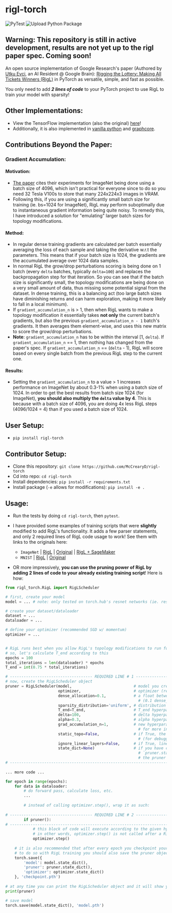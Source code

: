 # rigl-torch
![PyTest](https://github.com/McCrearyD/rigl-torch/workflows/PyTest/badge.svg)
![Upload Python Package](https://github.com/McCrearyD/rigl-torch/workflows/Upload%20Python%20Package/badge.svg)

## Warning: This repository is still in active development, results are not yet up to the rigl paper spec. Coming soon!

An open source implementation of Google Research's paper (Authored by [Utku Evci](https://www.linkedin.com/in/utkuevci/), an AI Resident @ Google Brain):  [Rigging the Lottery: Making All Tickets Winners (RigL)](https://arxiv.org/abs/1911.11134) in PyTorch as versatile, simple, and fast as possible.

You only need to add ***2 lines of code*** to your PyTorch project to use RigL to train your model with sparsity!

## Other Implementations:
- View the TensorFlow implementation (also the original) [here](https://github.com/google-research/rigl)!
- Additionally, it is also implemented in [vanilla python](https://evcu.github.io/ml/sparse-micrograd/) and [graphcore](https://github.com/graphcore/examples/tree/master/applications/tensorflow/dynamic_sparsity/mnist_rigl).

## Contributions Beyond the Paper:
### Gradient Accumulation:
#### Motivation:
- [The paper](https://arxiv.org/abs/1911.11134) cites their experiments for ImageNet being done using a batch size of 4096, which isn't practical for everyone since to do so you need 32 Tesla V100s to store that many 224x224x3 images in VRAM.
- Following this, if you are using a significantly small batch size for training (ie. bs=1024 for ImageNet), RigL may perform suboptimally due to instantaneous gradient information being quite noisy. To remedy this, I have introduced a solution for "emulating" larger batch sizes for topology modifications.
#### Method:
- In regular dense training gradients are calculated per batch essentially averaging the loss of each sample and taking the derivative w.r.t the parameters. This means that if your batch size is 1024, the gradients are the accumulated average over 1024 data samples.
- In normal RigL the grow/drop perturbations scoring is being done on 1 batch (every `delta` batches, typically `delta=100`) and replaces the backpropagation step for that iteration. So you can see that if the batch size is significantly small, the topology modifications are being done on a very small amount of data, thus missing some potential signal from the dataset. In dense training, this is a balancing act (too large batch sizes have diminishing returns and can harm exploration, making it more likely to fall in a local minimum).
- If `gradient_accumulation_n` is > 1, then when RigL wants to make a topology modification it essentially takes **not only** the current batch's gradients, but also the previous `gradient_accumulation_n - 1` batch's gradients. It then averages them element-wise, and uses this new matrix to score the grow/drop perturbations.
- **Note**: `gradient_accumulation_n` has to be within the interval \[1, `delta`). If `gradient_accumulation_n` == 1, then nothing has changed from the paper's spec. If `gradient_accumulation_n` == (`delta` - 1), RigL will score based on every single batch from the previous RigL step to the current one.
#### Results:
- Setting the `gradient_accumulation_n` to a value > 1 increases performance on ImageNet by about 0.3-1% when using a batch size of 1024. In order to get the best results from batch size 1024 (for ImageNet), **you should also multiply the `delta` value by 4**. This is because with a batch size of 4096, you are doing 4x less RigL steps (4096/1024 = 4) than if you used a batch size of 1024.

## User Setup:
- `pip install rigl-torch`
## Contributor Setup:
- Clone this repository: `git clone https://github.com/McCrearyD/rigl-torch`
- Cd into repo: `cd rigl-torch`
- Install dependencies: `pip install -r requirements.txt`
- Install package (`-e` allows for modifications): `pip install -e .`

## Usage:
- Run the tests by doing `cd rigl-torch`, then `pytest`.

- I have provided some examples of training scripts that were **slightly** modified to add RigL's functionality. It adds a few parser statements, and only 2 required lines of RigL code usage to work! See them with links to the originals here:
    - `ImageNet` | [RigL](https://github.com/McCrearyD/rigl-pytorch/blob/master/train_imagenet_rigl.py) | [Original](https://github.com/pytorch/examples/blob/0f0c9131ca5c79d1332dce1f4c06fe942fbdc665/imagenet/main.py#L1) | [RigL + SageMaker](https://github.com/McCrearyD/rigl-pytorch/blob/master/sagemaker/rigl.ipynb)
    - `MNIST` | [RigL](https://github.com/McCrearyD/rigl-pytorch/blob/master/train_mnist_rigl.py) | [Original](https://github.com/pytorch/examples/blob/0f0c9131ca5c79d1332dce1f4c06fe942fbdc665/mnist/main.py#L1)
  
- OR more impressively, **you can use the pruning power of RigL by adding 2 lines of code to your already existing training script**! Here is how:

```python
from rigl_torch.RigL import RigLScheduler

# first, create your model
model = ... # note: only tested on torch.hub's resnet networks (ie. resnet18 / resnet50)

# create your dataset/dataloader
dataset = ...
dataloader = ...

# define your optimizer (recommended SGD w/ momentum)
optimizer = ...


# RigL runs best when you allow RigL's topology modifications to run for 75% of the total training iterations (batches)
# so, let's calculate T_end according to this
epochs = 100
total_iterations = len(dataloader) * epochs
T_end = int(0.75 * total_iterations)

# ------------------------------------ REQUIRED LINE # 1 ------------------------------------
# now, create the RigLScheduler object
pruner = RigLScheduler(model,                           # model you created
                       optimizer,                       # optimizer (recommended = SGD w/ momentum)
                       dense_allocation=0.1,            # a float between 0 and 1 that designates how sparse you want the network to be 
                                                          # (0.1 dense_allocation = 90% sparse)
                       sparsity_distribution='uniform', # distribution hyperparam within the paper, currently only supports `uniform`
                       T_end=T_end,                     # T_end hyperparam within the paper (recommended = 75% * total_iterations)
                       delta=100,                       # delta hyperparam within the paper (recommended = 100)
                       alpha=0.3,                       # alpha hyperparam within the paper (recommended = 0.3)
                       grad_accumulation_n=1,           # new hyperparam contribution (not in the paper) 
                                                          # for more information, see the `Contributions Beyond the Paper` section
                       static_topo=False,               # if True, the topology will be frozen, in other words RigL will not do it's job 
                                                          # (for debugging)
                       ignore_linear_layers=False,      # if True, linear layers in the network will be kept fully dense
                       state_dict=None)                 # if you have checkpointing enabled for your training script, you should save 
                                                          # `pruner.state_dict()` and when resuming pass the loaded `state_dict` into 
                                                          # the pruner constructor
# -------------------------------------------------------------------------------------------
                       
... more code ...

for epoch in range(epochs):
    for data in dataloader:
        # do forward pass, calculate loss, etc.
        ...
    
        # instead of calling optimizer.step(), wrap it as such:
    
# ------------------------------------ REQUIRED LINE # 2 ------------------------------------
        if pruner():
# -------------------------------------------------------------------------------------------
            # this block of code will execute according to the given hyperparameter schedule
            # in other words, optimizer.step() is not called after a RigL step
            optimizer.step()
        
    # it is also recommended that after every epoch you checkpoint your training progress
    # to do so with RigL training you should also save the pruner object state_dict
    torch.save({
        'model': model.state_dict(),
        'pruner': pruner.state_dict(),
        'optimizer': optimizer.state_dict()
    }, 'checkpoint.pth')
        
# at any time you can print the RigLScheduler object and it will show you the sparsity distributions, number of training steps/rigl steps, etc!
print(pruner)

# save model
torch.save(model.state_dict(), 'model.pth')
```
